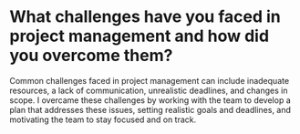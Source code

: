 # What challenges have you faced in project management and how did you overcome them?

Common challenges faced in project management can include inadequate resources, a lack of communication, unrealistic deadlines, and changes in scope. I overcame these challenges by working with the team to develop a plan that addresses these issues, setting realistic goals and deadlines, and motivating the team to stay focused and on track.
